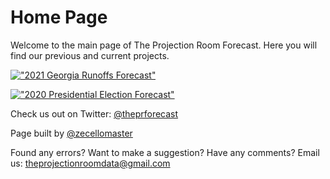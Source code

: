 # Home Page
Welcome to the main page of The Projection Room Forecast. Here you will find our previous and current projects.


[!["2021 Georgia Runoffs Forecast"][1]][2]

[1]: https://raw.githubusercontent.com/zecellomaster/the-projection-room/master/Preview%20Photos/Georgia%20Runoffs.png
[2]: https://theprforecast.com/ga-runoffs-2021/




[!["2020 Presidential Election Forecast"][3]][4]

[3]: https://raw.githubusercontent.com/zecellomaster/the-projection-room/master/Preview%20Photos/Presidential%20Election.png
[4]: https://theprforecast.com/president-2020/


Check us out on Twitter: [@theprforecast](https://twitter.com/theprforecast)

Page built by [@zecellomaster](https://twitter.com/zecellomaster)

Found any errors? Want to make a suggestion? Have any comments? Email us: [theprojectionroomdata@gmail.com](mailto:theprojectionroomdata@gmail.com)
